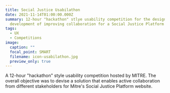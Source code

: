 ```yaml
---
title: Social Justice Usabilathon
date: 2021-11-14T01:00:00.000Z
summary: 12-hour "hackathon" stlye usability competition for the design and
  development of improving collaboration for a Social Justice Platform
tags:
  - UX
  - Competitions
image:
  caption: ""
  focal_point: SMART
  filename: icon-usabilathon.jpg
  preview_only: true
---
```

A 12-hour "hackathon" style usability competition hosted by MITRE. The overall objective was to devise a solution that enables active collaboration from different stakeholders for Mitre's Social Justice Platform website.

